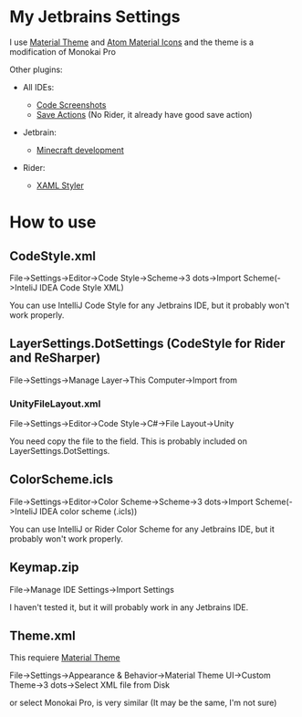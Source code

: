 # My Jetbrains Settings
I use [Material Theme](https://plugins.jetbrains.com/plugin/8006-material-theme-ui) and [Atom Material Icons](https://plugins.jetbrains.com/plugin/10044-atom-material-icons) and the theme is a modification of Monokai Pro

Other plugins:

- All IDEs:
  - [Code Screenshots](https://plugins.jetbrains.com/plugin/9406-code-screenshots)
  - [Save Actions](https://plugins.jetbrains.com/plugin/7642-save-actions) (No Rider, it already have good save action)

- Jetbrain:
  - [Minecraft development](https://plugins.jetbrains.com/plugin/8327-minecraft-development)

- Rider:
  - [XAML Styler](https://plugins.jetbrains.com/plugin/14932-xaml-styler)

# How to use
## CodeStyle.xml
File->Settings->Editor->Code Style->Scheme->3 dots->Import Scheme(->InteliJ IDEA Code Style XML)

You can use IntelliJ Code Style for any Jetbrains IDE, but it probably won't work properly.

## LayerSettings.DotSettings (CodeStyle for Rider and ReSharper)
File->Settings->Manage Layer->This Computer->Import from

### UnityFileLayout.xml
File->Settings->Editor->Code Style->C#->File Layout->Unity

You need copy the file to the field. This is probably included on LayerSettings.DotSettings.

## ColorScheme.icls
File->Settings->Editor->Color Scheme->Scheme->3 dots->Import Scheme(->InteliJ IDEA color scheme (.icls))

You can use IntelliJ or Rider Color Scheme for any Jetbrains IDE, but it probably won't work properly.

## Keymap.zip
File->Manage IDE Settings->Import Settings

I haven't tested it, but it will probably work in any Jetbrains IDE.

## Theme.xml
This requiere [Material Theme](https://plugins.jetbrains.com/plugin/8006-material-theme-ui)

File->Settings->Appearance & Behavior->Material Theme UI->Custom Theme->3 dots->Select XML file from Disk

or select Monokai Pro, is very similar (It may be the same, I'm not sure)
